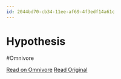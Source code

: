 ```yaml
---
id: 2044bd70-cb34-11ee-af69-4f3edf14a61c
---
```


# Hypothesis
#Omnivore

[Read on Omnivore](https://omnivore.app/me/hypothesis-18da7943130)
[Read Original](https://hypothes.is/a/yyM8dMsxEe63fPuguVx7YQ)


